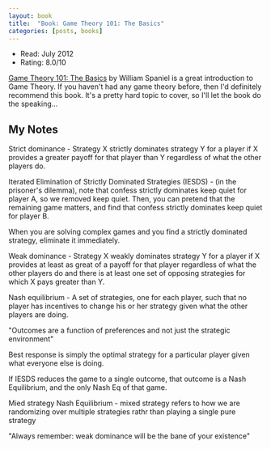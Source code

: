 ```yaml
---
layout: book
title:  "Book: Game Theory 101: The Basics"
categories: [posts, books]
---
```


* Read: July 2012
* Rating: 8.0/10

[Game Theory 101: The Basics](http://www.amazon.com/dp/B005DGHV0I?tag=parker08-20) by William Spaniel is a great introduction to Game Theory. If you haven't had any game theory before, then I'd definitely recommend this book. It's a pretty hard topic to cover, so I'll let the book do the speaking...

## My Notes

Strict dominance - Strategy X strictly dominates strategy Y for a player if X provides a greater payoff for that player than Y regardless of what the other players do.

Iterated Elimination of Strictly Dominated Strategies (IESDS) - (in the prisoner's dilemma), note that confess strictly dominates keep quiet for player A, so we removed keep quiet. Then, you can pretend that the remaining game matters, and find that confess strictly dominates keep quiet for player B.

When you are solving complex games and you find a strictly dominated strategy, eliminate it immediately.

Weak dominance - Strategy X weakly dominates strategy Y for a player if X provides at least as great of a payoff for that player regardless of what the other players do and there is at least one set of opposing strategies for which X pays greater than Y.

Nash equilibrium - A set of strategies, one for each player, such that no player has incentives to change his or her strategy given what the other players are doing.

"Outcomes are a function of preferences and not just the strategic environment"

Best response is simply the optimal strategy for a particular player given what everyone else is doing.

If IESDS reduces the game to a single outcome, that outcome is a Nash Equilibrium, and the only Nash Eq of that game.

Mied strategy Nash Equilibrium - mixed strategy refers to how we are randomizing over multiple strategies rathr than playing a single pure strategy

"Always remember: weak dominance will be the bane of your existence"
